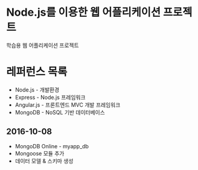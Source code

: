 # Node.js를 이용한 웹 어플리케이션 프로젝트
학습용 웹 어플리케이션 프로젝트

# 레퍼런스 목록
+ Node.js - 개발환경
+ Express - Node.js 프레임워크
+ Angular.js - 프론트엔드 MVC 개발 프레임워크
+ MongoDB - NoSQL 기반 데이터베이스

## 2016-10-08
+ MongoDB Online - myapp_db
+ Mongoose 모듈 추가
+ 데이터 모델 & 스키마 생성

